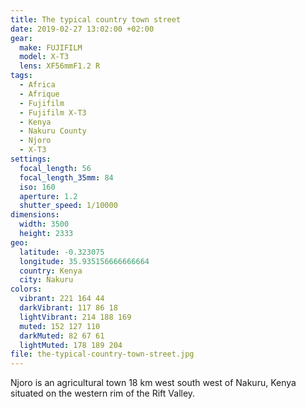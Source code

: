 ```yaml
---
title: The typical country town street
date: 2019-02-27 13:02:00 +02:00
gear:
  make: FUJIFILM
  model: X-T3
  lens: XF56mmF1.2 R
tags:
  - Africa
  - Afrique
  - Fujifilm
  - Fujifilm X-T3
  - Kenya
  - Nakuru County
  - Njoro
  - X-T3
settings:
  focal_length: 56
  focal_length_35mm: 84
  iso: 160
  aperture: 1.2
  shutter_speed: 1/10000
dimensions:
  width: 3500
  height: 2333
geo:
  latitude: -0.323075
  longitude: 35.935156666666664
  country: Kenya
  city: Nakuru
colors:
  vibrant: 221 164 44
  darkVibrant: 117 86 18
  lightVibrant: 214 188 169
  muted: 152 127 110
  darkMuted: 82 67 61
  lightMuted: 178 189 204
file: the-typical-country-town-street.jpg
---
```


Njoro is an agricultural town 18 km west south west of Nakuru, Kenya situated on the western rim of the Rift Valley.
